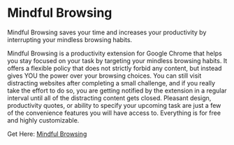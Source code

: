 # Mindful Browsing

Mindful Browsing saves your time and increases your productivity by interrupting your mindless browsing habits.

Mindful Browsing is a productivity extension for Google Chrome that helps you stay focused on your task by targeting your mindless browsing habits. It offers a flexible policy that does not strictly forbid any content, but instead gives YOU the power over your browsing choices. You can still visit distracting websites after completing a small challenge, and if you really take the effort to do so, you are getting notified by the extension in a regular interval until all of the distracting content gets closed. Pleasant design, productivity quotes, or ability to specify your upcoming task are just a few of the convenience features you will have access to. Everything is for free and highly customizable.

Get Here: [Mindful Browsing](https://chrome.google.com/webstore/detail/mindful-browsing/cobldifbambmimppcfdgifkiccmdmakf)
